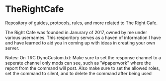 # TheRightCafe
Repository of guides, protocols, rules, and more related to The Right Cafe.

The Right Cafe was founded in Janurary of 2017, owned by me under various usernames. This resporitory serves as a haven of information I have and have learned to aid you in coming up with ideas in creating your own server.

Notes:
 On TRC DynoCustom.txt:
    Make sure to set the response channel to a seperate channel only mods can see, such as "#paperwork" where the report from the command will post. Also make sure to set the allowed roles, set the command to silent, and to delete the command after being used
